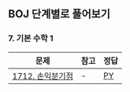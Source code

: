 ## BOJ 단계별로 풀어보기

### 7. 기본 수학 1

|문제|참고|정답|
|---|---|---|
|[1712. 손익분기점](https://boj.kr/1712)|-|[PY](https://boj.aflat.gq/ans/?id=1712)|
